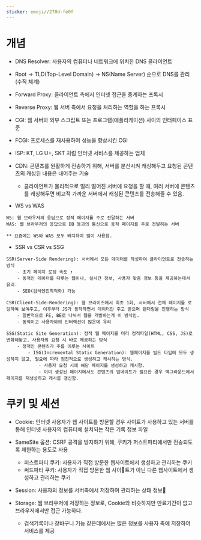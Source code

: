 ```yaml
---
sticker: emoji//270d-fe0f
---
```

# 개념
- DNS Resolver: 사용자의 컴퓨터나 네트워크에 위치한 DNS 클라이언트
- Root -> TLD(Top-Level Domain) -> NS(Name Server) 순으로 DNS를 관리(수직 체계)
- Forward Proxy: 클라이언트 측에서 인터넷 접근을 중계하는 프록시
- Reverse Proxy: 웹 서버 측에서 요청을 처리하는 역할을 하는 프록시
- CGI: 웹 서버와 외부 스크립트 또는 프로그램(애플리케이션) 사이의 인터페이스 표준
- FCGI: 프로세스를 재사용하여 성능을 향상시킨 CGI
- ISP: KT, LG U+, SKT 처럼 인터넷 서비스를 제공하는 업체
- CDN: 콘텐츠를 원활하게 전송하기 위해, 서버를 분산시켜 캐싱해두고 요청된 콘텐츠의 캐싱된 내용은 내어주는 기술
	- 클라이언트가 물리적으로 멀리 떨어진 서버에 요청을 할 때, 여러 서버에 콘텐츠를 캐싱해두면 비교적 가까운 서버에서 캐싱된 콘텐츠를 전송해줄 수 있음.

- WS vs WAS
```
WS: 웹 브라우저의 응답으로 정적 페이지를 주로 전달하는 서버
WAS: 웹 브라우저의 응답으로 DB 등과의 통신으로 동적 페이지를 주로 전달하는 서버

** 요즘에는 WS와 WAS 모두 배치하여 많이 사용함.
```

- SSR vs CSR vs SSG
```
SSR(Server-Side Rendering): 서버에서 모든 데이터를 작성하여 클라이언트로 전송하는 방식
	- 초기 페이지 로딩 속도 ↑
	- 동적인 데이터를 다루는 웹이나, 실시간 정보, 사용자 맞춤 정보 등을 제공하는데서 유리.
	- SEO(검색엔진최적화) 가능

CSR(Client-Side-Rendering): 웹 브라이즈에서 최초 1회, 서버에서 전체 페이지를 로딩하여 보여주고, 이후부터 JS가 동작하면서 데이터만 주고 받으며 렌더링을 진행하는 방식
	- 일반적으로 FE, BE로 나눠서 웹을 개발하는게 이 방식임.
	- 동적이고 사용자와의 인터랙션이 많은데 유리

SSG(Static Site Generation): 정적 웹 페이지를 미리 정적파일(HTML, CSS, JS)로 변화해놓고, 사용자의 요청 시 바로 제공하는 방식
	- 정적인 콘텐츠가 주를 이루는 사이트
		- ISG(Incremental Static Generation): 웹페이지를 빌드 타임에 모두 생성하지 않고, 필요에 따라 점진적으로 생성하고 캐시하는 방식.
			- 사용자 요청 시에 해당 페이지를 생성하고 캐시함.
			- 이미 생성된 페이지에서도 콘텐츠의 업데이트가 필요한 경우 백그라운드에서 페이지를 재생성하고 캐시를 갱신함.
```

# 쿠키 및 세션
- Cookie: 인터넷 사용자가 웹 사이트를 방문할 경우 사이트가 사용하고 있는 서버를 통해 인터넷 사용자의 컴퓨터에 설치되는 작은 기록 정보 파일

- SameSite 옵션: CSRF 공격을 방지하기 위해, 쿠키가 퍼스트파티에서만 전송되도록 제한하는 용도로 사용
	- 퍼스트파티 쿠키: 사용자가 직접 방문한 웹사이트에서 생성하고 관리하는 쿠키
	- 써드파티 쿠키: 사용자가 직접 방문한 웹 사이트가 아닌 다른 웹사이트에서 생성하고 관리하는 쿠키

- Session: 사용자의 정보를 서버측에서 저장하여 관리하는 상태 정보

- Storage: 웹 브라우저에 저장하는 정보로, Cookie와 비슷하지만 만료기간이 없고 브라우저에서만 접근 가능하다.
	- 검색기록이나 장바구니 기능 같은데에서는 많은 정보를 사용자 측에 저장하여 서비스를 제공
